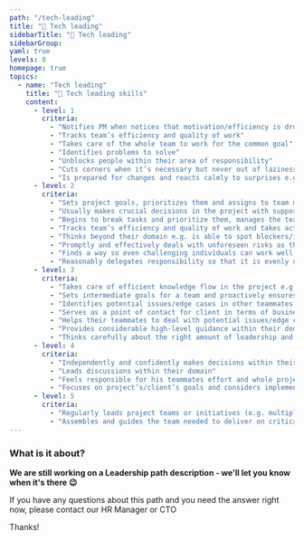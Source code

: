 ```yaml
---
path: "/tech-leading"
title: "🔧 Tech leading"
sidebarTitle: "🔧 Tech leading"
sidebarGroup:
yaml: true
levels: 0
homepage: true
topics:
  - name: "Tech leading"
    title: "🔧 Tech leading skills"
    content:
      - level: 1
        criteria:
          - "Notifies PM when notices that motivation/efficiency is dropping somewhere in the team"
          - "Tracks team’s efficiency and quality of work"
          - "Takes care of the whole team to work for the common goal"
          - "Identifies problems to solve"
          - "Unblocks people within their area of responsibility"
          - "Cuts corners when it’s necessary but never out of laziness"
          - "Is prepared for changes and reacts calmly to surprises e.g. easily handles changes in project’s specification or unforeseen team member’s absence"
      - level: 2
        criteria:
          - "Sets project goals, prioritizes them and assigns to team members with support other leaders/experts"
          - "Usually makes crucial decisions in the project with support of other leaders/experts"
          - "Begins to break tasks and prioritize them, manages the teammates work by themselves"
          - "Tracks team’s efficiency and quality of work and takes actions when notices any issue with these"
          - "Thinks beyond their domain e.g. is able to spot blockers/issues outside their area of responsibility"
          - "Promptly and effectively deals with unforeseen risks as they arise"
          - "Finds a way so even challenging individuals can work well in a team environment"
          - "Reasonably delegates responsibility so that it is evenly distributed among whole team e.g. identifies areas of overlap where work can be shared, and conversely, find areas that are not getting enough attention and directs resources toward it"
      - level: 3
        criteria:
          - "Takes care of efficient knowledge flow in the project e.g. pays attention to efficient communication and documentation within project making sure knowledge of critical systems is not concentrated in one or two minds"
          - "Sets intermediate goals for a team and proactively ensures that these are hit within expected timeframe, even if plans need to be changed to do so e.g. takes care of core features to be delivered on time in stress-free manner rather than all features in a batch the day before release"
          - "Identifies potential issues/edge cases in other teammates’ work"
          - "Serves as a point of contact for client in terms of business related stuff"
          - "Helps their teammates to deal with potential issues/edge cases within and outside their area of work e.g. BE dev who is a leader is able to foresee problems in FE dev’s task and helps FE dev to solve the issue"
          - "Provides considerable high-level guidance within their domain across the team"
          - "Thinks carefully about the right amount of leadership and is able to delegate reasonably so that other teammates can take opportunity to grow"
      - level: 4
        criteria:
          - "Independently and confidently makes decisions within their domain in the project (e.g. developer makes decision on app’s architecture etc.)"
          - "Leads discussions within their domain"
          - "Feels responsible for his teammates effort and whole project’s success"
          - "Focuses on project’s/client’s goals and considers implementation in terms of project’s business value e.g. finds creative workarounds to technical constraints by suggesting alternative product formulations that are less technically demanding"
      - level: 5
        criteria:
          - "Regularly leads project teams or initiatives (e.g. multiple projects)"
          - "Assembles and guides the team needed to deliver on critical company-level goals e.g. the company switches to a different programming language and they are spearheading the effort."
---
```


### What is it about?
<b>We are still working on a Leadership path description - we'll let you know when it's there 😉</b>

If you have any questions about this path and you need the answer right now, please contact our HR Manager or CTO

Thanks!

<!-- Tech leading skills refer to ability to lead a project team in terms of technical matters i.e. making important technical decisions related to the project, managing the work of developers in the team and taking care of creating a healthy workplace for the team. -->
